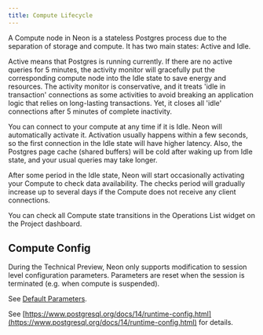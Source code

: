 ```yaml
---
title: Compute Lifecycle
---
```


A Compute node in Neon is a stateless Postgres process due to the separation of storage and compute. It has two main states: Active and Idle.

Active means that Postgres is running currently. If there are no active queries for 5 minutes, the activity monitor will gracefully put the corresponding compute node into the Idle state to save energy and resources.
The activity monitor is conservative, and it treats 'idle in transaction' connections as some activities to avoid breaking an application logic that relies on long-lasting transactions.
Yet, it closes all 'idle' connections after 5 minutes of complete inactivity.

You can connect to your compute at any time if it is Idle. Neon will automatically activate it. Activation usually happens within a few seconds, so the first connection in the Idle state will have higher latency. Also, the Postgres page cache (shared buffers) will be cold after waking up from Idle state, and your usual queries may take longer.

After some period in the Idle state, Neon will start occasionally activating your Compute to check data availability. The checks period will gradually increase up to several days if the Compute does not receive any client connections.

You can check all Compute state transitions in the Operations List widget on the Project dashboard.

## Compute Config

During the Technical Preview, Neon only supports modification to session level configuration parameters. Parameters are reset when the session is terminated (e.g. when compute is suspended).

See [Default Parameters](../../reference/compatibility#default-parameters).

See [https://www.postgresql.org/docs/14/runtime-config.html](https://www.postgresql.org/docs/14/runtime-config.html) for details.
